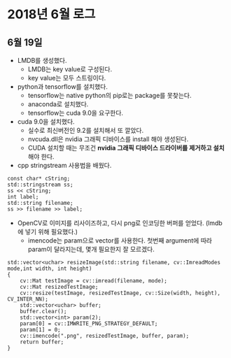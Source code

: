 # 2018년 6월 로그
## 6월 19일
* LMDB를 생성했다.
  * LMDB는 key value로 구성된다.
  * key value는 모두 스트링이다.
* python과 tensorflow를 설치했다.
  * tensorflow는 native python의 pip로는 package를 못찾는다.
  * anaconda로 설치했다.
  * tensorflow는 cuda 9.0을 요구한다.
* cuda 9.0을 설치했다.
  * 실수로 최신버전인 9.2를 설치해서 또 깔았다.
  * nvcuda.dll은 nvidia 그래픽 디바이스를 install 해야 생성된다.
  * CUDA 설치할 때는 무조건 **nvidia 그래픽 디바이스 드라이버를 제거하고 설치**해야 한다.
* cpp stringstream 사용법을 배웠다.
````
const char* cString;
std::stringstream ss;
ss << cString;
int label;
std::string filename;
ss >> filename >> label;
````

* OpenCV로 이미지를 리사이즈하고, 다시 png로 인코딩한 버퍼를 얻었다. (lmdb에 넣기 위해 필요했다.)
  * imencode는 param으로 vector를 사용한다. 첫번째 argument에 따라 param이 달라지는데, 몇개 필요한지 잘 모르겠다.

````
std::vector<uchar> resizeImage(std::string filename, cv::ImreadModes mode,int width, int height)
{
    cv::Mat testImage = cv::imread(filename, mode);
    cv::Mat resizedTestImage;
    cv::resize(testImage, resizedTestImage, cv::Size(width, height), CV_INTER_NN);
    std::vector<uchar> buffer;
    buffer.clear();
    std::vector<int> param(2);
    param[0] = cv::IMWRITE_PNG_STRATEGY_DEFAULT;
    param[1] = 0;
    cv::imencode(".png", resizedTestImage, buffer, param);
    return buffer;
}
````
